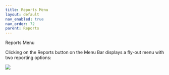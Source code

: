 ```yaml
---
title: Reports Menu
layout: default
nav_enabled: true
nav_order: 72
parent: Reports
---
```


Reports Menu

Clicking on the Reports button on the Menu Bar displays a fly-out menu with two reporting options:

![](/media/Print-Reports-Button-and-Menu-1.png)
